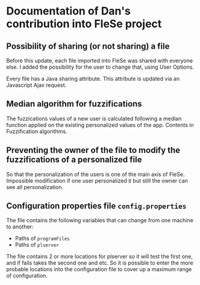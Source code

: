 # Documentation of Dan's contribution into FleSe project

## Possibility of sharing (or not sharing) a file

Before this update, each file imported into FleSe was shared with
everyone else. I added the possibility for the user to change that,
using User Options. 

Every file has a Java sharing attribute. This attribute is updated via
an Javascript Ajax request.

## Median algorithm for fuzzifications

The fuzzications values of a new user is calculated following a median
function applied on the existing personalized values of the
app. Contents in Fuzzification algorithms.

## Preventing the owner of the file to modify the fuzzifications of a personalized file

So that the personalization of the users is one of the main axis of
FleSe. Impossible modification if one user personalized it but still
the owner can see all personalization.

## Configuration properties file `config.properties`

The file contains the following variables that can change from one machine to another:

 - Paths of `programFiles`
 - Paths of `plserver`

The file contains 2 or more locations for plserver so it will test the
first one, and if fails takes the second one and etc. So it is
possible to enter the more probable locations into the configuration
file to cover up a maximum range of configuration.

